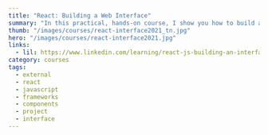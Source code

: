 ```yaml
---
title: "React: Building a Web Interface"
summary: "In this practical, hands-on course, I show you how to build a simple interface from scratch using hooks and TailwindCSS."
thumb: "/images/courses/react-interface2021_tn.jpg"
hero: "/images/courses/react-interface2021.jpg"
links:
  - lil: https://www.linkedin.com/learning/react-js-building-an-interface-8551484
category: courses
tags:
  - external
  - react
  - javascript
  - frameworks
  - components
  - project
  - interface
---
```

